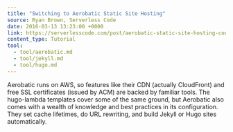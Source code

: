 ```yaml
---
title: "Switching to Aerobatic Static Site Hosting"
source: Ryan Brown, Serverless Code
date: 2016-03-13 13:23:00 +0000
link: https://serverlesscode.com/post/aerobatic-static-site-hosting-conversion/
content_type: Tutorial
tool:
  - tool/aerobatic.md
  - tool/jekyll.md
  - tool/hugo.md
---
```


Aerobatic runs on AWS, so features like their CDN (actually CloudFront) and free SSL certificates (issued by ACM) are backed by familiar tools. The hugo-lambda templates cover some of the same ground, but Aerobatic also comes with a wealth of knowledge and best practices in its configuration. They set cache lifetimes, do URL rewriting, and build Jekyll or Hugo sites automatically.
